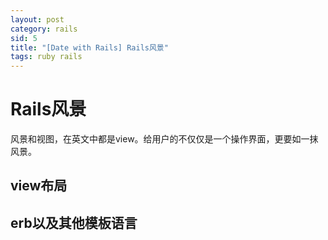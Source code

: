 ```yaml
---
layout: post
category: rails
sid: 5
title: "[Date with Rails] Rails风景"
tags: ruby rails
---
```


# Rails风景

风景和视图，在英文中都是view。给用户的不仅仅是一个操作界面，更要如一抹风景。

## view布局
## erb以及其他模板语言
